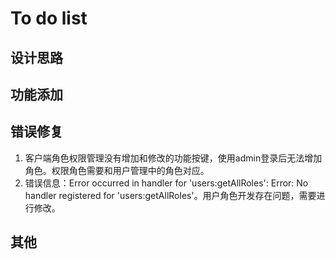 # To do list

## 设计思路

## 功能添加

## 错误修复

1. 客户端角色权限管理没有增加和修改的功能按键，使用admin登录后无法增加角色。权限角色需要和用户管理中的角色对应。
2. 错误信息：Error occurred in handler for 'users:getAllRoles': Error: No handler registered for 'users:getAllRoles'。用户角色开发存在问题，需要进行修改。

## 其他
